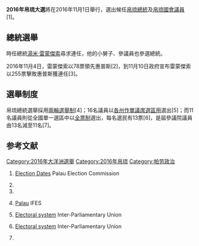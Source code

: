 **2016年帛琉大選**將在2016年11月1日舉行，選出候任[帛琉總統](../Page/帛琉總統.md "wikilink")及[帛琉國會議員](https://zh.wikipedia.org/wiki/帛琉國會 "wikilink")\[1\]。

## 總統選舉

時任總統[湯米·雷蒙傑索](../Page/湯米·雷蒙傑索.md "wikilink")尋求連任，他的小舅子、參議員也參選總統。

2016年11月4日，雷蒙傑索以78票領先惠普斯\[2\]，到11月10日政府宣布雷蒙傑索以255票擊敗惠普斯獲連任\[3\]。

## 選舉制度

帛琉總統選舉採用[兩輪選舉制](https://zh.wikipedia.org/wiki/兩輪選舉制 "wikilink")\[4\]；16名議員以[各州作單議席選區用](../Page/帛琉行政區劃.md "wikilink")選出\[5\]；而11名議員則從全國單一選區中以[全票制](../Page/全票制.md "wikilink")選出，每名選民有13票\[6\]，是屆參議院議員由13名減至11名\[7\]。

## 参考文献

[Category:2016年大洋洲選舉](https://zh.wikipedia.org/wiki/Category:2016年大洋洲選舉 "wikilink") [Category:2016年帛琉](https://zh.wikipedia.org/wiki/Category:2016年帛琉 "wikilink") [Category:帕劳政治](https://zh.wikipedia.org/wiki/Category:帕劳政治 "wikilink")

1.  [Election Dates](https://palauelection.org/election-dates/) Palau Election Commission

2.

3.

4.  [Palau](http://www.electionguide.org/elections/id/2250/) IFES

5.  [Electoral system](http://www.ipu.org/parline-e/reports/2243_B.htm) Inter-Parliamentary Union

6.  [Electoral system](http://www.ipu.org/parline-e/reports/2244_B.htm) Inter-Parliamentary Union

7.